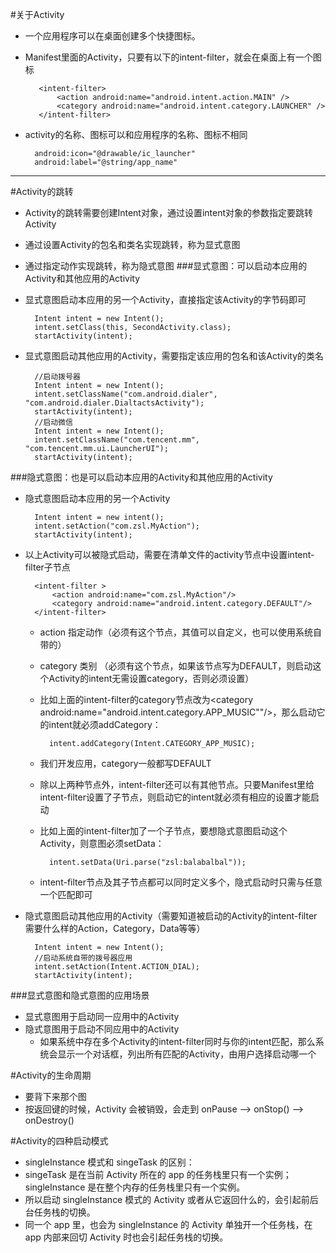 #关于Activity
* 一个应用程序可以在桌面创建多个快捷图标。
* Manifest里面的Activity，只要有以下的intent-filter，就会在桌面上有一个图标

		 <intent-filter>
             <action android:name="android.intent.action.MAIN" />
             <category android:name="android.intent.category.LAUNCHER" />
         </intent-filter>

* activity的名称、图标可以和应用程序的名称、图标不相同

		android:icon="@drawable/ic_launcher"
        android:label="@string/app_name"

---
#Activity的跳转
* Activity的跳转需要创建Intent对象，通过设置intent对象的参数指定要跳转Activity
* 通过设置Activity的包名和类名实现跳转，称为显式意图
* 通过指定动作实现跳转，称为隐式意图
###显式意图：可以启动本应用的Activity和其他应用的Activity
* 显式意图启动本应用的另一个Activity，直接指定该Activity的字节码即可

		Intent intent = new Intent();
		intent.setClass(this, SecondActivity.class);
    	startActivity(intent);
* 显式意图启动其他应用的Activity，需要指定该应用的包名和该Activity的类名

		//启动拨号器
		Intent intent = new Intent();
		intent.setClassName("com.android.dialer", "com.android.dialer.DialtactsActivity");  
		startActivity(intent);  
		//启动微信  
		Intent intent = new Intent();
		intent.setClassName("com.tencent.mm", "com.tencent.mm.ui.LauncherUI");
		startActivity(intent);  

###隐式意图：也是可以启动本应用的Activity和其他应用的Activity
* 隐式意图启动本应用的另一个Activity
		
		Intent intent = new intent();
		intent.setAction("com.zsl.MyAction");
		startActivity(intent);
* 以上Activity可以被隐式启动，需要在清单文件的activity节点中设置intent-filter子节点

		<intent-filter >
            <action android:name="com.zsl.MyAction"/>
            <category android:name="android.intent.category.DEFAULT"/>
        </intent-filter>
	* action 指定动作（必须有这个节点，其值可以自定义，也可以使用系统自带的）
	* category 类别 （必须有这个节点，如果该节点写为DEFAULT，则启动这个Activity的intent无需设置category，否则必须设置）
	* 比如上面的intent-filter的category节点改为<category android:name="android.intent.category.APP_MUSIC""/>，那么启动它的intent就必须addCategory：
				
			intent.addCategory(Intent.CATEGORY_APP_MUSIC);  
	* 我们开发应用，category一般都写DEFAULT
	* 除以上两种节点外，intent-filter还可以有其他节点。只要Manifest里给intent-filter设置了子节点，则启动它的intent就必须有相应的设置才能启动
	* 比如上面的intent-filter加了一个<data android:scheme="zsl"/>子节点，要想隐式意图启动这个Activity，则意图必须setData：
				
			intent.setData(Uri.parse("zsl:balabalbal"));
	* intent-filter节点及其子节点都可以同时定义多个，隐式启动时只需与任意一个匹配即可
* 隐式意图启动其他应用的Activity（需要知道被启动的Activity的intent-filter需要什么样的Action，Category，Data等等）

		Intent intent = new Intent();
		//启动系统自带的拨号器应用
    	intent.setAction(Intent.ACTION_DIAL);
    	startActivity(intent);


###显式意图和隐式意图的应用场景
* 显式意图用于启动同一应用中的Activity
* 隐式意图用于启动不同应用中的Activity
	* 如果系统中存在多个Activity的intent-filter同时与你的intent匹配，那么系统会显示一个对话框，列出所有匹配的Activity，由用户选择启动哪一个
	
#Activity的生命周期
* 要背下来那个图
* 按返回键的时候，Activity 会被销毁，会走到 onPause --> onStop() --> onDestroy()

#Activity的四种启动模式
* singleInstance 模式和 singeTask 的区别：
* singeTask 是在当前 Activity 所在的 app 的任务栈里只有一个实例；singleInstance 是在整个内存的任务栈里只有一个实例。
* 所以启动 singleInstance 模式的 Activity 或者从它返回什么的，会引起前后台任务栈的切换。
* 同一个 app 里，也会为 singleInstance 的 Activity 单独开一个任务栈，在 app 内部来回切 Activity 时也会引起任务栈的切换。